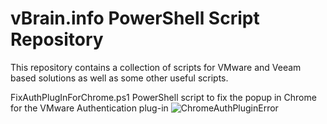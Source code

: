 vBrain.info PowerShell Script Repository
===================
This repository contains a collection of scripts for VMware and Veeam based solutions as well as some other useful scripts.

FixAuthPlugInForChrome.ps1
PowerShell script to fix the popup in Chrome for the VMware Authentication plug-in
![ChromeAuthPluginError](http://www.vbrain.info/wp-content/uploads/2020/03/AuthPluginForChrome_01.jpg)
